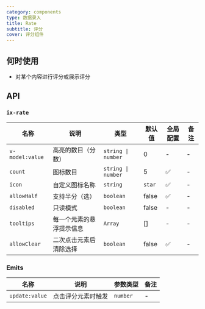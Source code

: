 ```yaml
---
category: components
type: 数据录入
title: Rate
subtitle: 评分
cover: 评分组件
---
```




## 何时使用

- 对某个内容进行评分或展示评分

## API

### `ix-rate`

| 名称 | 说明 | 类型  | 默认值 | 全局配置 | 备注 |
| --- | --- | --- | --- | --- | --- |
| `v-model:value` | 高亮的数目（分数） | `string \| number` | 0 | - | - |
| `count` | 图标数目 | `string \| number` | 5 | ✅ | - |
| `icon` | 自定义图标名称 | `string` | `star` | ✅ | - |
| `allowHalf` | 支持半分（选） | `boolean` | false | ✅ | - |
| `disabled` | 只读模式 | `boolean` | false | - |-|
| `tooltips` | 每一个元素的悬浮提示信息 | `Array` | [] | - |-|
| `allowClear` | 二次点击元素后清除选择 | `boolean` | false | ✅ |-|

### Emits

| 名称 | 说明 | 参数类型 | 备注 |
| --- | --- | --- | --- |
| `update:value` | 点击评分元素时触发 | `number` | - |
